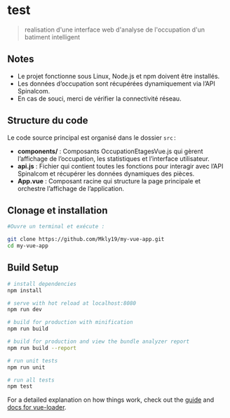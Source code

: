 # test

> realisation d'une interface web d'analyse de l'occupation d'un batiment intelligent

## Notes

- Le projet fonctionne sous Linux, Node.js et npm doivent être installés.
- Les données d’occupation sont récupérées dynamiquement via l’API Spinalcom.
- En cas de souci, merci de vérifier la connectivité réseau.

## Structure du code

Le code source principal est organisé dans le dossier `src` :

- **components/** : Composants OccupationEtagesVue.js qui gèrent l’affichage de l’occupation, les statistiques et l’interface utilisateur.
- **api.js** : Fichier qui contient toutes les fonctions pour interagir avec l’API Spinalcom et récupérer les données dynamiques des pièces.
- **App.vue** : Composant racine qui structure la page principale et orchestre l’affichage de l’application.



## Clonage et installation

``` bash
#Ouvre un terminal et exécute :

git clone https://github.com/Mkly19/my-vue-app.git
cd my-vue-app

 ``` 

## Build Setup

``` bash
# install dependencies
npm install

# serve with hot reload at localhost:8080
npm run dev

# build for production with minification
npm run build

# build for production and view the bundle analyzer report
npm run build --report

# run unit tests
npm run unit

# run all tests
npm test
```

For a detailed explanation on how things work, check out the [guide](http://vuejs-templates.github.io/webpack/) and [docs for vue-loader](http://vuejs.github.io/vue-loader).
